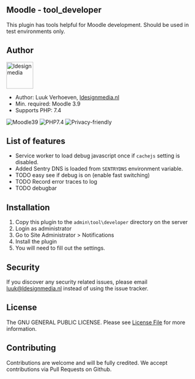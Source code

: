 ## Moodle - tool_developer

This plugin has tools helpful for Moodle development. 
Should be used in test environments only.

## Author
<img src="https://ldesignmedia.nl/themes/ldesignmedia/assets/images/logo/logo.svg" alt="ldesignmedia" height="70px">

* Author: Luuk Verhoeven, [ldesignmedia.nl](https://ldesignmedia.nl/)
* Min. required: Moodle 3.9
* Supports PHP: 7.4

![Moodle39](https://img.shields.io/badge/moodle-3.9-brightgreen.svg)
![PHP7.4](https://img.shields.io/badge/PHP-7.4-brightgreen.svg)
![Privacy-friendly](https://img.shields.io/badge/Privacy-friendly-brightgreen.svg)

## List of features
- Service worker to load debug javascript once if `cachejs` setting is disabled.
- Added Sentry DNS is loaded from `SENTRYDNS` environment variable.
- TODO easy see if debug is on (enable fast switching)
- TODO Record error traces to log
- TODO debugbar


## Installation
1.  Copy this plugin to the `admin\tool\developer` directory on the server
2.  Login as administrator
3.  Go to Site Administrator > Notifications
4.  Install the plugin
5.  You will need to fill out the settings.

## Security

If you discover any security related issues, please email [luuk@ldesignmedia.nl](mailto:luuk@ldesignmedia.nl) instead of using the issue tracker.

## License

The GNU GENERAL PUBLIC LICENSE. Please see [License File](LICENSE) for more information.

## Contributing

Contributions are welcome and will be fully credited. We accept contributions via Pull Requests on Github.
